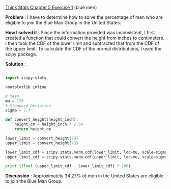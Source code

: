 [Think Stats Chapter 5 Exercise 1](http://greenteapress.com/thinkstats2/html/thinkstats2006.html#toc50) (blue men)

>>

**Problem** : I have to determine how to solve the percentage of men who are eligible to join the Blue Man Group in the United States.

**How I solved it** : Since the information provided was inconsistent, I first created a function that could convert the height from inches to centimeters. I then took the CDF of the lower limit and subtracted that from the CDF of the upper limit. To calculate the CDF of the normal distributions, I used the scipy package.

**Solution** :

```python

import scipy.stats

%matplotlib inline

# Mean
mu = 178
# Standard Deviation
sigma = 7.7

def convert_height(height_inch):
    height_cm = height_inch * 2.54
    return height_cm

lower_limit = convert_height(70)
upper_limit = convert_height(73)

lower_limit_cdf = scipy.stats.norm.cdf(lower_limit, loc=mu, scale=sigma)
upper_limit_cdf = scipy.stats.norm.cdf(upper_limit, loc=mu, scale=sigma)

print (float (upper_limit_cdf - lower_limit_cdf) * 100)

```

**Discussion** : Approximately 34.27% of men in the United States are eligible to join the Blue Man Group.

